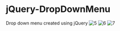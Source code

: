 # jQuery-DropDownMenu
Drop down menu created using jQuery
![5](https://user-images.githubusercontent.com/50672367/58881437-7aa2e880-86da-11e9-852a-50dbb7ad3bb0.jpg)
![6](https://user-images.githubusercontent.com/50672367/58881441-7bd41580-86da-11e9-8d87-a1884537997f.jpg)
![7](https://user-images.githubusercontent.com/50672367/58881449-7d9dd900-86da-11e9-8798-360ff39365ee.jpg)

